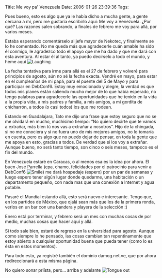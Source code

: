 Title: Me voy pa' Venezuela
Date: 2006-01-26 23:39:36
Tags: 

<p>Pues bueno, esto es algo que ya le había dicho a mucha gente, a gente cercana a mí, pero me gustaría escribirlo aquí: Me voy a Venezuela. ¿Por qué? Las razones salen sobrando, a finales de febrero me voy para allá, por varios meses.</p>

<p>Estaba esperando comentárselo al jefe mayor de Nekotec, y finalmente se lo he comentado. No me queda más que agradecerle cuán amable ha sido él conmigo, le agradezco todo el apoyo que me ha dado y que me dará con esta aventura. Al estar él al tanto, ya puedo decírselo a todo el mundo, y heme aquí <img border="0" alt="Laughing" src="http://www.damog.net/blog/wp-admin/mambots/editors/tinymce/jscripts/tiny_mce/plugins/emotions/images/smiley-laughing.gif"/></p>

<p>La fecha tentativa para irme para allá es el 27 de febrero y volveré para principios de agosto, aún no sé la fecha exacta. Vendré en mayo, para estar en el cumpleaños de mi papá, para el puente del 5 de Mayo y para participar en DebConf6. Estoy muy emocionado y alegre, la verdad es que todos mis planes están saliendo mucho mejor de lo que había esperado, no tengo palabras para agradecerle las oportunidades que he tenido en la vida a la propia vida, a mis padres y familia, a mis amigos, a mi gordita de chicharrón, a todos (o casi todos) los que me rodean.</p>

<p>Estando en Guadalajara, Tato me dijo una frase que estoy seguro que no se me olvidará en mucho, muchísimo tiempo: &#8220;No quiero decirte que te vamos a extrañar, más bien tú nos vas a extrañar a nosotros&#8221;. Hijo de la chingada, si no me conociera y si no fuera uno de mis mejores amigos, no lo tomaría en cuenta, pero es algo que no puedo dejar de pensar, en toda la gente que me apoya en esto, gracias a todos. De verdad que sí los voy a extrañar. Aunque bueno, no será tanto tiempo, son cinco o seis meses, tampoco es el fin del mundo.</p>

<p>En Venezuela estaré en Caracas, o al menos esa es la idea por ahora. El buen José Parrella (epa, chamo, felicidades por el patrocinio para venir a DebConf6&#160;<img border="0" alt="Smile" src="http://www.damog.net/blog/wp-admin/mambots/editors/tinymce/jscripts/tiny_mce/plugins/emotions/images/smiley-smile.gif"/>) me dará hospedaje (espero) por un par de semanas y luego espero tener algún lugar donde quedarme, una habitación o un departamento pequeño, con nada mas que una conexión a Internet y agua potable.</p>

<p>Pasaré el Mundial estando allá, esto será nuevo e interesante. Tengo que, en los partidos de México, que ojalá sean más que los de la primera ronda, verlos en un bar con una bandera y playera de la selección :)</p>

<p>Enero está por terminar, y febrero será un mes con muchas cosas de por medio, muchas cosas que hacer aquí y allá.</p>

<p>Si todo sale bien, estaré de regreso en la universidad para agosto. Aunque como siempre lo he pensado, las cosas cambian tan repentinamente que estoy abierto a cualquier oportunidad buena que pueda tener (como lo es ésta en estos momentos).</p>

<p>Para todo esto, ya registré también el dominio damog.net.ve, que por ahora redireccionará a esta misma página.</p>

<p>No quiero sonar priísta, pero&#8230; arriba y adelante <img border="0" alt="Tongue out" src="http://www.damog.net/blog/wp-admin/mambots/editors/tinymce/jscripts/tiny_mce/plugins/emotions/images/smiley-tongue-out.gif"/></p>

